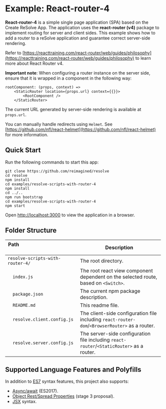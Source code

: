 # Example: React-router-4
**React-router-4** is a simple single page application (SPA) based on the Create ReSolve App. The application uses the **react-router (v4)** package to implement routing for server and client sides. This example shows how to add a router to a reSolve application and guarantee correct server-side rendering.

Refer to [https://reacttraining.com/react-router/web/guides/philosophy](https://reacttraining.com/react-router/web/guides/philosophy) to learn more about React Router v4. 

**Important note**: When configuring a router instance on the server side, ensure that it is wrapped in a component in the following way:
```
rootComponent: (props, context) =>
    <StaticRouter location={props.url} context={{}}>
        <RootComponent />
    </StaticRouter>
```

The current URL generated by server-side rendering is available at `props.url`.

You can manually handle redirects using `Helmet`. See [https://github.com/nfl/react-helmet](https://github.com/nfl/react-helmet) for more information.

## Quick Start

Run the following commands to start this app:
```
git clone https://github.com/reimagined/resolve
cd resolve
npm install
cd examples/resolve-scripts-with-router-4
npm install
cd ../..
npm run bootstrap
cd examples/resolve-scripts-with-router-4
npm start

```
Open [http://localhost:3000](http://localhost:3000) to view the application in a browser.

## Folder Structure

| ​Path ​ ​ ​ ​ ​ ​ ​ ​ ​ ​ ​ ​ ​ ​ ​ ​ ​ ​ ​ ​​ ​ ​ ​ ​ ​​ ​ ​ ​ ​| Description                                                                              |
| ---------------------------------| ---------------------------------------------------------------------------------------- |
| `resolve-scripts-with-router-4/` | The root directory.                                               |
| `​ ​ ​index.js                    ` | The root react view component dependent on the selected route, based on `<Switch>`.        |
| `​ ​ package.json                ` | The current npm package description.                                                        |
| `​ ​ README.md                   ` | This readme file.                                                                         |
| `​ ​ resolve.client.config.js    ` | The client-side configuration file including `react-router-dom`/`<BrowserRouter>` as a router.  |
| `​ ​ resolve.server.config.js    ` | The server-side configuration file including `react-router`/`<StaticRouter>` as a router.       |

## Supported Language Features and Polyfills

In addition to [ES7](http://2ality.com/2016/01/ecmascript-2016.html) syntax features, this project also supports:

* [Async/await](https://github.com/tc39/ecmascript-asyncawait) (ES2017).
* [Object Rest/Spread Properties](https://github.com/sebmarkbage/ecmascript-rest-spread) (stage 3 proposal).
* [JSX](https://facebook.github.io/react/docs/introducing-jsx.html) syntax.
